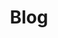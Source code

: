 ---
title: Blog
layout: articles
folder: facebook
gallery: facebook
image: ./assets/images/terrasses/Terrasse 5/dji_fly_20221010_115240_103_1665409142688_photo.JPG
order: 10
---
